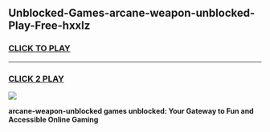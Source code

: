 
## Unblocked-Games-arcane-weapon-unblocked-Play-Free-hxxlz
<h3>
<a href="https://premium76.site?title=arcane-weapon-unblocked&ref=18A1">CLICK TO PLAY</a></h3>
<hr>

<h3>
<a href="https://premium76.site?title=arcane-weapon-unblocked&ref=18A1">CLICK 2 PLAY</a>
  
</h3>

<a href="https://premium76.site?title=arcane-weapon-unblocked&ref=18A1"><img src="https://clearcache.store/games.png"></a>


**arcane-weapon-unblocked games unblocked: Your Gateway to Fun and Accessible Online Gaming**
